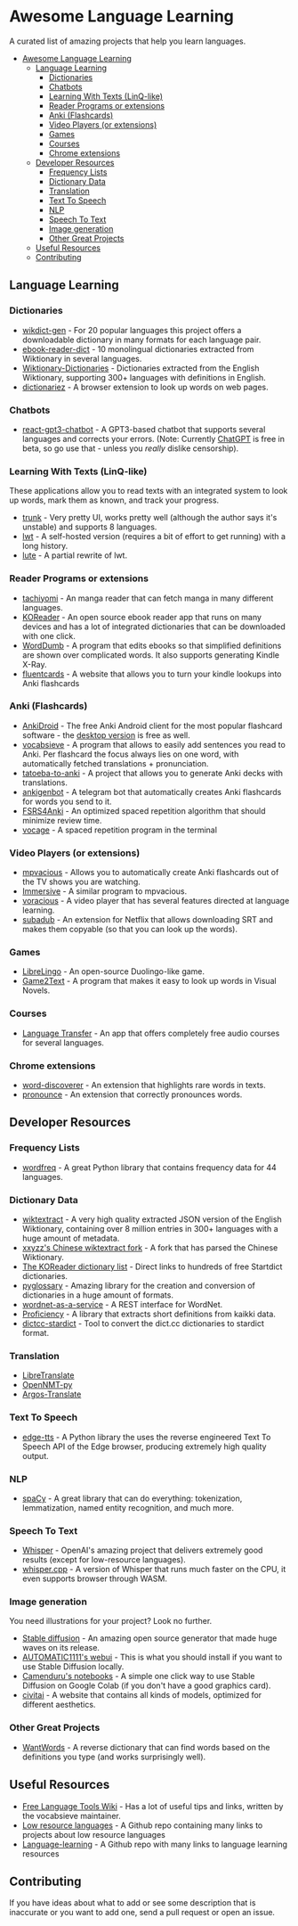 # Awesome Language Learning
A curated list of amazing projects that help you learn languages.

- [Awesome Language Learning](#awesome-language-learning)
  - [Language Learning](#language-learning)
    - [Dictionaries](#dictionaries)
    - [Chatbots](#chatbots)
    - [Learning With Texts (LinQ-like)](#learning-with-texts-linq-like)
    - [Reader Programs or extensions](#reader-programs-or-extensions)
    - [Anki (Flashcards)](#anki-flashcards)
    - [Video Players (or extensions)](#video-players-or-extensions)
    - [Games](#games)
    - [Courses](#courses)
    - [Chrome extensions](#chrome-extensions)
  - [Developer Resources](#developer-resources)
    - [Frequency Lists](#frequency-lists)
    - [Dictionary Data](#dictionary-data)
    - [Translation](#translation)
    - [Text To Speech](#text-to-speech)
    - [NLP](#nlp)
    - [Speech To Text](#speech-to-text)
    - [Image generation](#image-generation)
    - [Other Great Projects](#other-great-projects)
  - [Useful Resources](#useful-resources)
  - [Contributing](#contributing)
## Language Learning

### Dictionaries
* [wikdict-gen](https://github.com/karlb/wikdict-gen) - For 20 popular languages this project offers a downloadable dictionary in many formats for each language pair.
* [ebook-reader-dict](https://github.com/BoboTiG/ebook-reader-dict) - 10 monolingual dictionaries extracted from Wiktionary in several languages.
* [Wiktionary-Dictionaries](https://github.com/Vuizur/Wiktionary-Dictionaries) - Dictionaries extracted from the English Wiktionary, supporting 300+ languages with definitions in English.
* [dictionariez](https://github.com/pnlpal/dictionariez) - A browser extension to look up words on web pages.

### Chatbots
* [react-gpt3-chatbot](https://github.com/Vuizur/react-gpt3-chatbot) - A GPT3-based chatbot that supports several languages and corrects your errors. (Note: Currently [ChatGPT](https://chat.openai.com/) is free in beta, so go use that - unless you _really_ dislike censorship).
  
### Learning With Texts (LinQ-like)
These applications allow you to read texts with an integrated system to look up words, mark them as known, and track your progress.
* [trunk](https://github.com/theiceshelf/trunk) - Very pretty UI, works pretty well (although the author says it's unstable) and supports 8 languages.
* [lwt](https://github.com/HugoFara/lwt) - A self-hosted version (requires a bit of effort to get running) with a long history.
* [lute](https://github.com/jzohrab/lute) - A partial rewrite of lwt.

### Reader Programs or extensions
* [tachiyomi](https://github.com/tachiyomiorg/tachiyomi) - An manga reader that can fetch manga in many different languages.
* [KOReader](https://github.com/koreader/koreader) - An open source ebook reader app that runs on many devices and has a lot of integrated dictionaries that can be downloaded with one click.
* [WordDumb](https://github.com/xxyzz/WordDumb) - A program that edits ebooks so that simplified definitions are shown over complicated words. It also supports generating Kindle X-Ray.
* [fluentcards](https://github.com/katspaugh/fluentcards) - A website that allows you to turn your kindle lookups into Anki flashcards

### Anki (Flashcards)
* [AnkiDroid](https://github.com/ankidroid/Anki-Android) - The free Anki Android client for the most popular flashcard software - the [desktop version](https://apps.ankiweb.net/) is free as well.
* [vocabsieve](https://github.com/FreeLanguageTools/vocabsieve) - A program that allows to easily add sentences you read to Anki. Per flashcard the focus always lies on one word, with automatically fetched translations + pronunciation.
* [tatoeba-to-anki](https://github.com/Vuizur/tatoeba-to-anki) - A project that allows you to generate Anki decks with translations.
* [ankigenbot](https://github.com/damaru2/ankigenbot) - A telegram bot that automatically creates Anki flashcards for words you send to it.
* [FSRS4Anki](https://github.com/open-spaced-repetition/fsrs4anki) - An optimized spaced repetition algorithm that should minimize review time.
* [vocage](https://github.com/proycon/vocage) - A spaced repetition program in the terminal

### Video Players (or extensions)
* [mpvacious](https://github.com/Ajatt-Tools/mpvacious) - Allows you to automatically create Anki flashcards out of the TV shows you are watching.
* [Immersive](https://github.com/Ben-Kerman/immersive) - A similar program to mpvacious.
* [voracious](https://github.com/rsimmons/voracious) - A video player that has several features directed at language learning.
* [subadub](https://github.com/rsimmons/subadub) - An extension for Netflix that allows downloading SRT and makes them copyable (so that you can look up the words).

### Games
* [LibreLingo](https://github.com/LibreLingo/LibreLingo) - An open-source Duolingo-like game.
* [Game2Text](https://github.com/mathewthe2/Game2Text) - A program that makes it easy to look up words in Visual Novels.


### Courses
* [Language Transfer](https://github.com/language-transfer/lt-app) - An app that offers completely free audio courses for several languages.

### Chrome extensions
* [word-discoverer](https://github.com/mechatroner/word-discoverer) - An extension that highlights rare words in texts.
* [pronounce](https://github.com/filipeisho/pronounce) - An extension that correctly pronounces words.

## Developer Resources

### Frequency Lists
* [wordfreq](https://github.com/rspeer/wordfreq) - A great Python library that contains frequency data for 44 languages.

### Dictionary Data
* [wiktextract](https://github.com/tatuylonen/wiktextract) - A very high quality extracted JSON version of the English Wiktionary, containing over 8 million entries in 300+ languages with a huge amount of metadata.
* [xxyzz's Chinese wiktextract fork](https://github.com/xxyzz/wiktextract) - A fork that has parsed the Chinese Wiktionary.
* [The KOReader dictionary list](https://github.com/koreader/koreader/blob/master/frontend/ui/data/dictionaries.lua) - Direct links to hundreds of free Startdict dictionaries.
* [pyglossary](https://github.com/ilius/pyglossary) - Amazing library for the creation and conversion of dictionaries in a huge amount of formats.
* [wordnet-as-a-service](https://github.com/jacopofar/wordnet-as-a-service) - A REST interface for WordNet.
* [Proficiency](https://github.com/xxyzz/Proficiency/tree/master) - A library that extracts short definitions from kaikki data.
* [dictcc-stardict](https://github.com/Linus789/dictcc-stardict) - Tool to convert the dict.cc dictionaries to stardict format.

### Translation
* [LibreTranslate](https://github.com/LibreTranslate/LibreTranslate)
* [OpenNMT-py](https://github.com/OpenNMT/OpenNMT-py)
* [Argos-Translate](https://github.com/argosopentech/argos-translate)

### Text To Speech
* [edge-tts](https://github.com/rany2/edge-tts) - A Python library the uses the reverse engineered Text To Speech API of the Edge browser, producing extremely high quality output.

### NLP
* [spaCy](https://github.com/explosion/spaCy) - A great library that can do everything: tokenization, lemmatization, named entity recognition, and much more.
  
### Speech To Text
* [Whisper](https://github.com/openai/whisper) - OpenAI's amazing project that delivers extremely good results (except for low-resource languages).
* [whisper.cpp](https://github.com/ggerganov/whisper.cpp) - A version of Whisper that runs much faster on the CPU, it even supports browser through WASM.

### Image generation
You need illustrations for your project? Look no further.
* [Stable diffusion](https://github.com/CompVis/stable-diffusion) - An amazing open source generator that made huge waves on its release.
* [AUTOMATIC1111's webui](https://github.com/AUTOMATIC1111/stable-diffusion-webui) - This is what you should install if you want to use Stable Diffusion locally.
* [Camenduru's notebooks](https://github.com/camenduru/stable-diffusion-webui-colab) - A simple one click way to use Stable Diffusion on Google Colab (if you don't have a good graphics card).
* [civitai](https://github.com/civitai/civitai) - A website that contains all kinds of models, optimized for different aesthetics.

### Other Great Projects
* [WantWords](https://github.com/thunlp/WantWords) - A reverse dictionary that can find words based on the definitions you type (and works surprisingly well).

## Useful Resources

* [Free Language Tools Wiki](https://wiki.freelanguagetools.org/quickstart) - Has a lot of useful tips and links, written by the vocabsieve maintainer.
* [Low resource languages](https://github.com/RichardLitt/low-resource-languages) - A Github repo containing many links to projects about low resource languages
* [Language-learning](https://github.com/tigertv/language-learning) - A Github repo with many links to language learning resources

## Contributing
If you have ideas about what to add or see some description that is inaccurate or you want to add one, send a pull request or open an issue.